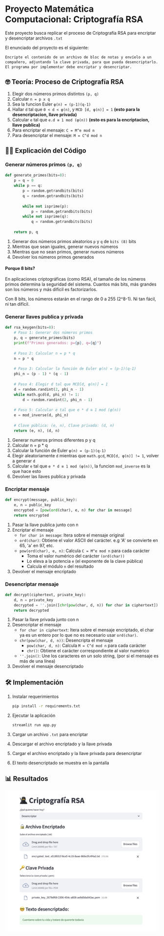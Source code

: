 # Proyecto Matemática Computacional: Criptografía RSA

Este proyecto busca replicar el proceso de Criptografía RSA para encriptar y desencriptar archivos `.txt`

El enunciado del proyecto es el siguiente:
```
Encripte el contenido de un archivo de bloc de notas y envíelo a un compañero, adjuntando la clave privada, para que pueda desencriptarlo. 
El programa por implementar debe encriptar y desencriptar.
```

## 🤓 Teoría: Proceso de Criptografía RSA 
1. Elegir dos números primos distintos `(p, q)`
2. Calcular `n = p x q`
3. Sea la funcion Euler `φ(n) = (p-1)(q-1)`
4. Hallar `d` tal que `0 < d < φ(n)`, y `MCD [d, φ(n)] = 1` **(esto para la desencriptacion, llave privada)**
5. Calcular `e` tal que `e.d ≅ 1 mod (φ(n))` **(esto es para la encriptacion, llave publica)**
6. Para encriptar el mensaje: `C = M^e mod n`
7. Para desencriptar el mensaje: `M = C^d mod n`


## 🧑‍💻 Explicación del Código
### Generar números primos `(p, q)`
```py
def generate_primes(bits=8):
    p = q = 0
    while p == q:
        p = random.getrandbits(bits)
        q = random.getrandbits(bits)

        while not isprime(p): 
            p = random.getrandbits(bits)
        while not isprime(q): 
            q = random.getrandbits(bits)

    return p, q
```
1. Generar dos números primos aleatorios `p` y `q` de `bits (8)` bits
2. Mientras que sean iguales, generar nuevos números
3. Mientras que no sean primos, generar nuevos números
4. Devolver los números primos generados

#### Porque 8 bits?
En aplicaciones criptográficas (como RSA), el tamaño de los números primos determina la seguridad del sistema. Cuantos más bits, más grandes son los números y más difícil es factorizarlos.

Con 8 bits, los números estarán en el rango de 0 a 255 (2^8-1). Ni tan fácil, ni tan difícil.


### Generar llaves publica y privada
```py
def rsa_keygen(bits=8):
    # Paso 1: Generar dos números primos
    p, q = generate_primes(bits)
    print(f"Primos generados: p={p}, q={q}")

    # Paso 2: Calcular n = p * q
    n = p * q

    # Paso 3: Calcular la función de Euler φ(n) = (p-1)(q-1)
    phi_n = (p - 1) * (q - 1)

    # Paso 4: Elegir d tal que MCD[d, φ(n)] = 1
    d = random.randint(2, phi_n - 1)
    while math.gcd(d, phi_n) != 1:
        d = random.randint(2, phi_n - 1)

    # Paso 5: Calcular e tal que e * d ≅ 1 mod (φ(n))
    e = mod_inverse(d, phi_n)

    # Clave pública: (e, n), Clave privada: (d, n)
    return (e, n), (d, n)
```
1. Generar numeros primos diferentes p y q
2. Calcular  n = p * q
3. Calcular la función de Euler `φ(n) = (p-1)(q-1)`
4. Elegir aleatoriamente `d` mientras que `math.gcd`, `MCD[d, φ(n)] != 1`, volver a generar `d`
5. Calcular `e` tal que `e * d ≅ 1 mod (φ(n))`, la funcion `mod_inverse` es la que hace esto
6. Devolver las llaves publica y privada


### Encriptar mensaje
```py
def encrypt(message, public_key):
    e, n = public_key
    encrypted = [pow(ord(char), e, n) for char in message]
    return encrypted
```
1. Pasar la llave publica junto con n
2. Encriptar el mensaje
    - `for char in message`: Itera sobre el mensaje original
    - `ord(char)`: Obtiene el valor ASCII del carácter. e.g 'A' se convierte en 65, 'a' en 97, etc.
    - `pow(ord(char), e, n)`: Calcula `C = M^e mod n` para cada carácter
        - Toma el valor numérico del carácter `(ord(char))`
        - Lo eleva a la potencia `e` (el exponente de la clave pública)
        - Calcula el módulo `n` del resultado
3. Devolver el mensaje encriptado
    
    
### Desencriptar mensaje
```py
def decrypt(ciphertext, private_key):
    d, n = private_key
    decrypted = ''.join([chr(pow(char, d, n)) for char in ciphertext])
    return decrypted
```
1. Pasar la llave privada junto con n
2. Desencriptar el mensaje
    - `for char in ciphertext`: Itera sobre el mensaje encriptado, el char ya es un entero por lo que no es necesario usar `ord(char)`.
    - `chr(pow(char, d, n))`: Desencripta el mensaje
        - `pow(char, d, n)`: Calcula `M = C^d mod n` para cada carácter
        - `chr()`: Obtiene el carácter correspondiente al valor numérico
    - `''.join()`: Une los caracteres en un solo string, (por si el mensaje es más de una línea)
3. Devolver el mensaje desencriptado


## 🛠️ Implementación
1. Instalar requerimientos
    ```bash
    pip install -r requirements.txt
    ```

2. Ejecutar la aplicación
    ```bash
    streamlit run app.py
    ```

3. Cargar un archivo `.txt` para encriptar

4. Descargar el archivo encriptado y la llave privada

5. Cargar el archivo encriptado y la llave privada para desencriptar

6. El texto desencriptado se muestra en la pantalla


## 📊 Resultados
![alt text](imgs/crypto_demo.png)